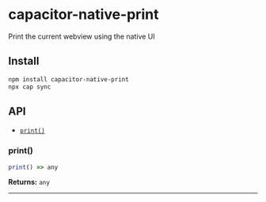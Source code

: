 # capacitor-native-print

Print the current webview using the native UI

## Install

```bash
npm install capacitor-native-print
npx cap sync
```

## API

<docgen-index>

* [`print()`](#print)

</docgen-index>

<docgen-api>
<!--Update the source file JSDoc comments and rerun docgen to update the docs below-->

### print()

```typescript
print() => any
```

**Returns:** <code>any</code>

--------------------

</docgen-api>
